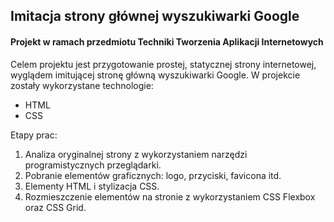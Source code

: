 ## Imitacja strony głównej wyszukiwarki Google
#### Projekt w ramach przedmiotu **Techniki Tworzenia Aplikacji Internetowych** 

Celem projektu jest przygotowanie prostej, statycznej strony internetowej, wyglądem imitującej stronę główną wyszukiwarki Google.
W projekcie zostały wykorzystane technologie:

- HTML
- CSS

Etapy prac:

1. Analiza oryginalnej strony z wykorzystaniem narzędzi programistycznych przeglądarki.
2. Pobranie elementów graficznych: logo, przyciski, favicona itd.
3. Elementy HTML i stylizacja CSS.
4. Rozmieszczenie elementów na stronie z wykorzystaniem CSS Flexbox oraz CSS Grid.


